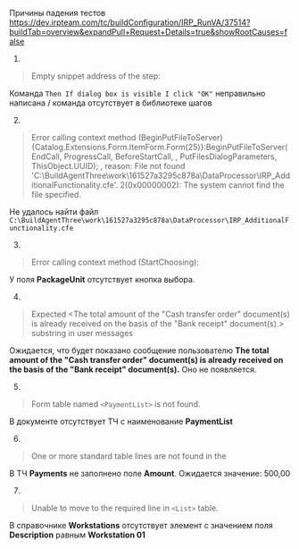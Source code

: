 Причины падения тестов
https://dev.irpteam.com/tc/buildConfiguration/IRP_RunVA/37514?buildTab=overview&expandPull+Request+Details=true&showRootCauses=false

1.

>Empty snippet address of the step:

Команда `Then If dialog box is visible I click "OK"` неправильно написана / команда отсутствует в библиотеке шагов

2.

>Error calling context method (BeginPutFileToServer) {Catalog.Extensions.Form.ItemForm.Form(25)}:BeginPutFileToServer(EndCall, ProgressCall, BeforeStartCall, , PutFilesDialogParameters, ThisObject.UUID); , reason: File not found 'C:\BuildAgentThree\work\161527a3295c878a\DataProcessor\IRP_AdditionalFunctionality.cfe'. 2(0x00000002): The system cannot find the file specified.

Не удалось найти файл `C:\BuildAgentThree\work\161527a3295c878a\DataProcessor\IRP_AdditionalFunctionality.cfe`

3.

> Error calling context method (StartChoosing):

У поля **PackageUnit** отсутствует кнопка выбора.

4.

>Expected <The total amount of the "Cash transfer order" document(s) is already received on the basis of the "Bank receipt" document(s).> substring in user messages

Ожидается, что будет показано сообщение пользователю **The total amount of the "Cash transfer order" document(s) is already received on the basis of the "Bank receipt" document(s).** Оно не появляется.

5.

>Form table named `<PaymentList>` is not found.

В документе отсутствует ТЧ с наименование **PaymentList**

6.

> One or more standard table lines are not found in the 

В ТЧ **Payments** не заполнено поле **Amount**. Ожидается значение: 500,00

7.

> Unable to move to the required line in `<List>` table.

В справочнике **Workstations** отсутствует элемент c значением поля **Description** равным **Workstation 01**
